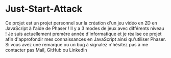 # Just-Start-Attack
Ce projet est un projet personnel sur la création d'un jeu vidéo en 2D en JavaScript à l'aide de Phaser ! Il y a 3 modes de jeux avec différents niveau ! Je suis actuellement premère année d'informatique et je réalise ce projet afin d'approfondir mes connaissances en JavaScript ainsi qu'utiliser Phaser. Si vous avez une remarque ou un bug à signalez n'hésitez pas à me contacter pas Mail, GitHub ou LinkedIn 